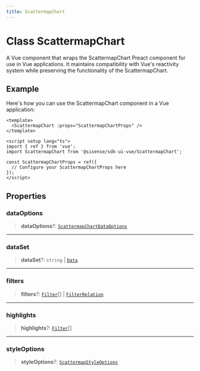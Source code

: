 ```yaml
---
title: ScattermapChart
---
```


# Class ScattermapChart

A Vue component that wraps the ScattermapChart Preact component for use in Vue applications.
It maintains compatibility with Vue's reactivity system while preserving the functionality of the ScattermapChart.

## Example

Here's how you can use the ScattermapChart component in a Vue application:
```vue
<template>
  <ScattermapChart :props="ScattermapChartProps" />
</template>

<script setup lang="ts">
import { ref } from 'vue';
import ScattermapChart from '@sisense/sdk-ui-vue/ScattermapChart';

const ScattermapChartProps = ref({
  // Configure your ScattermapChartProps here
});
</script>
```

## Properties

### dataOptions

> **dataOptions**?: [`ScattermapChartDataOptions`](../../sdk-ui/interfaces/interface.ScattermapChartDataOptions.md)

***

### dataSet

> **dataSet**?: `string` \| [`Data`](../../sdk-data/interfaces/interface.Data.md)

***

### filters

> **filters**?: [`Filter`](../../sdk-data/interfaces/interface.Filter.md)[] \| [`FilterRelation`](../../sdk-data/interfaces/interface.FilterRelation.md)

***

### highlights

> **highlights**?: [`Filter`](../../sdk-data/interfaces/interface.Filter.md)[]

***

### styleOptions

> **styleOptions**?: [`ScattermapStyleOptions`](../../sdk-ui/interfaces/interface.ScattermapStyleOptions.md)
